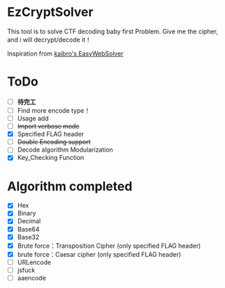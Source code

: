 # EzCryptSolver

This tool is to solve CTF decoding baby first Problem.
Give me the cipher, and i will decrypt/decode it！

Inspiration from [kaibro's EasyWebSolver](https://github.com/w181496/EasySolver)

# ToDo

- [ ] **待完工**
- [ ] Find more encode type！
- [ ] Usage add
- [ ] ~~Import verbose mode~~
- [x] Specified FLAG header
- [ ] ~~Double Encoding support~~
- [ ] Decode algorithm Modularization
- [x] Key_Checking Function

# Algorithm completed

- [x] Hex
- [x] Binary
- [x] Decimal
- [x] Base64
- [x] Base32
- [x] Brute force：Transposition Cipher (only specified FLAG header)
- [x] brute force：Caesar cipher (only specified FLAG header)
- [ ] URLencode
- [ ] jsfuck
- [ ] aaencode
